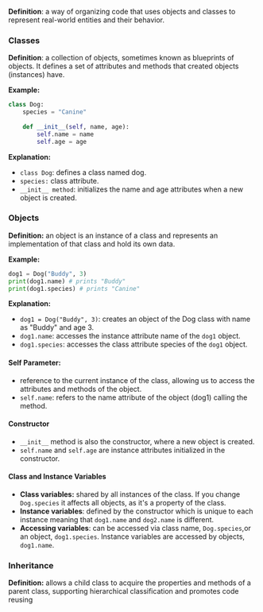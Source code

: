 
**Definition**: a way of organizing code that uses objects and classes to represent real-world entities and their behavior.

### Classes

**Definition**: a collection of objects, sometimes known as blueprints of objects. It defines a set of attributes and methods that created objects (instances) have.

**Example:**
```Python
class Dog:
	species = "Canine"
	
	def __init__(self, name, age):
		self.name = name
		self.age = age
```

**Explanation:**
- `class Dog`: defines a class named dog.
- `species:` class attribute.
- `__init__ method`: initializes the name and age attributes when a new object is created.

### Objects

**Definition:** an object is an instance of a class and represents an implementation of that class and hold its own data.

**Example:**
```Python
dog1 = Dog("Buddy", 3)
print(dog1.name) # prints "Buddy"
print(dog1.species) # prints "Canine"
```

**Explanation:**
- `dog1 = Dog("Buddy", 3)`: creates an object of the Dog class with name as "Buddy" and age 3.
- `dog1.name`: accesses the instance attribute name of the `dog1` object.
- `dog1.species`: accesses the class attribute species of the `dog1` object.

#### Self Parameter: 
- reference to the current instance of the class, allowing us to access the attributes and methods of the object.
- `self.name`: refers to the name attribute of the object (dog1) calling the method.

#### Constructor
- `__init__` method is also the constructor, where a new object is created.
- `self.name` and `self.age` are instance attributes initialized in the constructor.

#### Class and Instance Variables
- **Class variables:** shared by all instances of the class. If you change `Dog.species` it affects all objects, as it's a property of the class.
- **Instance variables**: defined by the constructor which is unique to each instance meaning that `dog1.name` and `dog2.name` is different.
- **Accessing variables**: can be accessed via class name, `Dog.species`,or an object, `dog1.species`. Instance variables are accessed by objects, `dog1.name`.

### Inheritance

**Definition:** allows a child class to acquire the properties and methods of a parent class, supporting hierarchical classification and promotes code reusing




